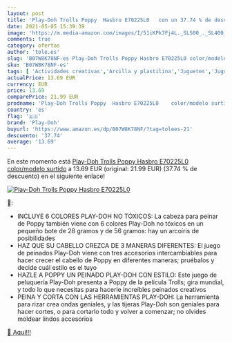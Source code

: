 ```yaml
---
layout: post
title: 'Play-Doh Trolls Poppy  Hasbro E70225L0   con un 37.74 % de descuento'
date: 2021-05-05 15:39:39
image: 'https://m.media-amazon.com/images/I/51iKPk7Fj4L._SL500_._SL400_.jpg'
comments: true
category: ofertas
author: 'tole.es'
slug: 'B07W8K78NF-es Play-Doh Trolls Poppy Hasbro E70225L0 color/modelo surtido'
sku: 'B07W8K78NF-es'
tags: [ 'Actividades creativas','Arcilla y plastilina','Juguetes','Juguetes y juegos','play-doh', ]
actualPrice: 13.69 EUR
currency: EUR
price: 13.69
comparePrice: 21.99 EUR
prodname: 'Play-Doh Trolls Poppy  Hasbro E70225L0    color/modelo surtido'
country: 'es'
flag: '🇪🇸'
brand: 'Play-Doh'
buyurl: 'https://www.amazon.es/dp/B07W8K78NF/?tag=tolees-21'
descuento: '37.74'
average: '13.69'
---
```


En este momento está [Play-Doh Trolls Poppy  Hasbro E70225L0    color/modelo surtido](https://www.amazon.es/dp/B07W8K78NF/?tag=tolees-21) a 13.69 EUR (original: 21.99 EUR) (37.74 %  de descuento) en el siguiente enlace!

[![Play-Doh Trolls Poppy  Hasbro E70225L0  ](https://m.media-amazon.com/images/I/51iKPk7Fj4L._SL500_._SL400_.jpg)](https://www.amazon.es/dp/B07W8K78NF/?tag=tolees-21)

🔎:

- INCLUYE 6 COLORES PLAY-DOH NO TÓXICOS: La cabeza para peinar de Poppy también viene con 6 colores Play-Doh no tóxicos en un pequeño bote de 28 gramos y de 56 gramos: hay un arcoíris de posibilidades
- HAZ QUE SU CABELLO CREZCA DE 3 MANERAS DIFERENTES: El juego de peinados Play-Doh viene con tres accesorios intercambiables para hacer crecer el cabello de Poppy en diferentes maneras; pruébalos y decide cuál estilo es el tuyo
- HAZLE A POPPY UN PEINADO PLAY-DOH CON ESTILO: Este juego de peluquería Play-Doh presenta a Poppy de la película Trolls; gira mundial, y todo lo que necesitas para hacerle increíbles peinados creativos
- PEINA Y CORTA CON LAS HERRAMIENTAS PLAY-DOH: La herramienta para rizar crea ondas geniales, y las tijeras Play-Doh son geniales para hacer cortes, o para cortarlo todo y volver a comenzar; no olvides moldear lindos accesorios

[🛒 Aquí!!!](https://www.amazon.es/dp/B07W8K78NF/?tag=tolees-21)
